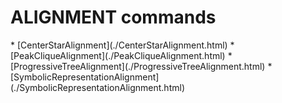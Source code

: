 <h1>ALIGNMENT commands</h1>
* [CenterStarAlignment](./CenterStarAlignment.html)
* [PeakCliqueAlignment](./PeakCliqueAlignment.html)
* [ProgressiveTreeAlignment](./ProgressiveTreeAlignment.html)
* [SymbolicRepresentationAlignment](./SymbolicRepresentationAlignment.html)

